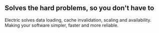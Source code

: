 ## Solves the hard problems, <span class="no-wrap-xs">so you don't have to</span>

Electric solves data loading, cache&nbsp;invalidation, <span class="no-wrap-sm">scaling and&nbsp;availability</span>.<br class="hidden-md"> <span class="hidden-sm">Making your software simpler, <span class="no-wrap">faster and more&nbsp;reliable.</span></span>